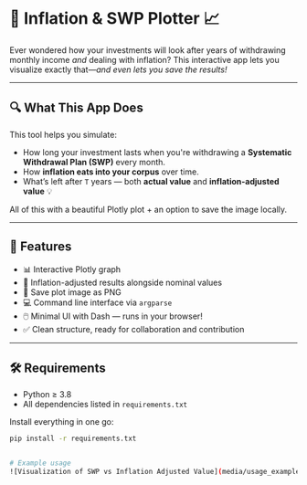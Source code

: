 # 💸 Inflation & SWP Plotter 📈

Ever wondered how your investments will look after years of withdrawing monthly income *and* dealing with inflation? This interactive app lets you visualize exactly that—*and even lets you save the results!*

---

## 🔍 What This App Does

This tool helps you simulate:

- How long your investment lasts when you're withdrawing a **Systematic Withdrawal Plan (SWP)** every month.
- How **inflation eats into your corpus** over time.
- What’s left after `T` years — both **actual value** and **inflation-adjusted value** 💡

All of this with a beautiful Plotly plot + an option to save the image locally.

---

## 🚀 Features

- 📊 Interactive Plotly graph
- 🧠 Inflation-adjusted results alongside nominal values
- 💾 Save plot image as PNG
- 💻 Command line interface via `argparse`
- 🖱️ Minimal UI with Dash — runs in your browser!
- ✅ Clean structure, ready for collaboration and contribution

---

## 🛠️ Requirements

- Python ≥ 3.8
- All dependencies listed in `requirements.txt`

Install everything in one go:
```bash
pip install -r requirements.txt


# Example usage
![Visualization of SWP vs Inflation Adjusted Value](media/usage_example.png)
